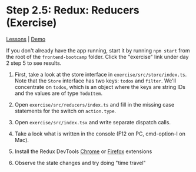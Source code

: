 # Step 2.5: Redux: Reducers (Exercise)

[Lessons](../../) | [Demo](../demo/)

If you don't already have the app running, start it by running `npm start` from the root of the `frontend-bootcamp` folder. Click the "exercise" link under day 2 step 5 to see results.

1. First, take a look at the store interface in `exercise/src/store/index.ts`. Note that the `Store` interface has two keys: `todos` and `filter`. We'll concentrate on `todos`, which is an object where the keys are string IDs and the values are of type `TodoItem`.

2. Open `exercise/src/reducers/index.ts` and fill in the missing case statements for the switch on `action.type`.

3. Open `exercise/src/index.tsx` and write separate dispatch calls.

4. Take a look what is written in the console (F12 on PC, cmd-option-I on Mac).

5. Install the Redux DevTools [Chrome](https://chrome.google.com/webstore/detail/redux-devtools/lmhkpmbekcpmknklioeibfkpmmfibljd) or [Firefox](https://addons.mozilla.org/en-US/firefox/addon/reduxdevtools/) extensions

6. Observe the state changes and try doing "time travel"
